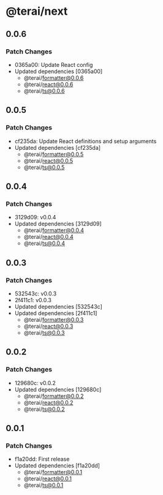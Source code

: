# @terai/next

## 0.0.6

### Patch Changes

- 0365a00: Update React config
- Updated dependencies [0365a00]
  - @terai/formatter@0.0.6
  - @terai/react@0.0.6
  - @terai/ts@0.0.6

## 0.0.5

### Patch Changes

- cf235da: Update React definitions and setup arguments
- Updated dependencies [cf235da]
  - @terai/formatter@0.0.5
  - @terai/react@0.0.5
  - @terai/ts@0.0.5

## 0.0.4

### Patch Changes

- 3129d09: v0.0.4
- Updated dependencies [3129d09]
  - @terai/formatter@0.0.4
  - @terai/react@0.0.4
  - @terai/ts@0.0.4

## 0.0.3

### Patch Changes

- 532543c: v0.0.3
- 2f411c1: v0.0.3
- Updated dependencies [532543c]
- Updated dependencies [2f411c1]
  - @terai/formatter@0.0.3
  - @terai/react@0.0.3
  - @terai/ts@0.0.3

## 0.0.2

### Patch Changes

- 129680c: v0.0.2
- Updated dependencies [129680c]
  - @terai/formatter@0.0.2
  - @terai/react@0.0.2
  - @terai/ts@0.0.2

## 0.0.1

### Patch Changes

- f1a20dd: First release
- Updated dependencies [f1a20dd]
  - @terai/formatter@0.0.1
  - @terai/react@0.0.1
  - @terai/ts@0.0.1
